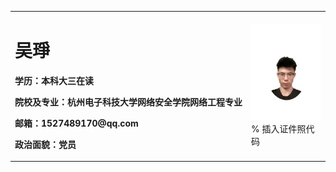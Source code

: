 <table border="0">
  <tr>
    <td width="75%">
      <h1>吴琤</h1>
      <p><b>学历：本科大三在读</b></p>
      <p><b>院校及专业：杭州电子科技大学网络安全学院网络工程专业</b></p>
      <p><b>邮箱：1527489170@qq.com</b></p>
      <p><b>政治面貌：党员</b></p>
    </td>
    <td width="25%">
      <img src="/selfie.png" width="100%">      % 插入证件照代码
    </td>
  </tr>
</table>
